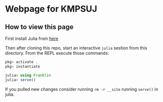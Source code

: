 # Webpage for KMPSUJ

## How to view this page
First install Julia from [here](https://julialang.org/)

Then after cloning this repo, start an interactive `julia` sestion from this directory.
From the REPL execute those commands:
```julia
pkg> activate .
pkg> instantiate

julia> using Franklin
julia> serve()
```

If you pulled new changes consider running `rm -r __site` running `serve()` in julia.
